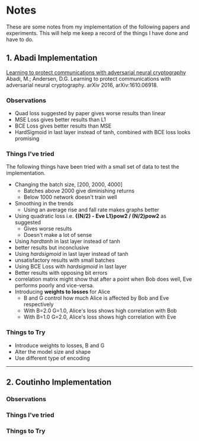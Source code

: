 # Notes

These are some notes from my implementation of the following papers and experiments.
This will help me keep a record of the things I have done and have to do.

## 1. Abadi Implementation
[Learning to protect communications with adversarial neural cryptography](https://arxiv.org/pdf/1610.06918.pdf)<br>
Abadi, M.; Andersen, D.G. Learning to protect communications with adversarial neural cryptography. arXiv 2016, arXiv:1610.06918.

  ### Observations
  - Quad loss suggested by paper gives worse results than linear
  - MSE Loss gives better results than L1
  - BCE Loss gives better results than MSE
  - HardSigmoid in last layer instead of tanh, combined with
    BCE loss looks promising

  ### Things I've tried
  The following things have been tried with a small set
  of data to test the implementation.

  - Changing the batch size, [200, 2000, 4000]
    - Batches above 2000 give diminishing returns
    - Below 1000 network doesn't train well
  - Smoothing in the trends
    - Using an average rise and fall rate makes graphs better
  - Using quadratic loss i.e. **{(N/2) - Eve L1}pow2 / (N/2)pow2** as suggested
    - Gives worse results
    - Doesn't make a lot of sense
  - Using *hardtanh* in last layer instead of tanh
   - better results but inconclusive
  - Using *hardsigmoid* in last layer instead of tanh
   - unsatisfactory results with small batches
  - Using BCE Loss with *hardsigmoid* in last layer
   - Better results with opposing bit errors
   - correlation matrix might show that after a point when Bob does well,
     Eve performs poorly and vice-versa.
  - Introducing **weights to losses** for Alice
    - B and G control how much Alice is affected by Bob and Eve respectively
    - With B=2.0 G=1.0, Alice's loss shows high correlation with Bob
    - With B=1.0 G=2.0, Alice's loss shows high correlation with Eve

  ### Things to Try
  - Introduce weights to losses, B and G
  - Alter the model size and shape
  - Use different type of encoding

<hr>

## 2. Coutinho Implementation
### Observations
### Things I've tried
### Things to Try
